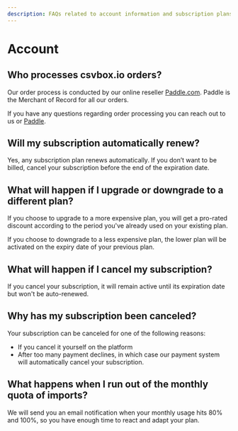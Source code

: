```yaml
---
description: FAQs related to account information and subscription plans.
---
```


# Account

## Who processes csvbox.io orders?

Our order process is conducted by our online reseller [Paddle.com](https://paddle.com/). Paddle is the Merchant of Record for all our orders.

If you have any questions regarding order processing you can reach out to us or [Paddle](mailto:help@padde.com).

## Will my subscription automatically renew?

Yes, any subscription plan renews automatically. If you don’t want to be billed, cancel your subscription before the end of the expiration date.

## What will happen if I upgrade or downgrade to a different plan?

If you choose to upgrade to a more expensive plan, you will get a pro-rated discount according to the period you've already used on your existing plan.

If you choose to downgrade to a less expensive plan, the lower plan will be activated on the expiry date of your previous plan.&#x20;

## What will happen if I cancel my subscription?

If you cancel your subscription, it will remain active until its expiration date but won't be auto-renewed.

## Why has my subscription been canceled?

Your subscription can be canceled for one of the following reasons:

* If you cancel it yourself on the platform
* After too many payment declines, in which case our payment system will automatically cancel your subscription.

## What happens when I run out of the monthly quota of imports?

We will send you an email notification when your monthly usage hits 80% and 100%, so you have enough time to react and adapt your plan.




